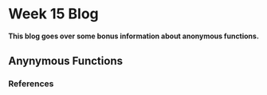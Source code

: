# Week 15 Blog
**This blog goes over some bonus information about anonymous functions.**
## Anynymous Functions
### References